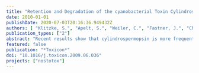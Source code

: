 ```yaml
---
title: "Retention and Degradation of the cyanobacterial Toxin Cylindrospermopsin in Sediments - The Role of Sediment preconditioning and DOM composition"
date: 2010-01-01
publishDate: 2020-07-03T20:16:36.949432Z
authors: [ "Klitzke, S.", "Apelt, S.", "Weiler, C.", "Fastner, J.", "Chorus, I." ]
publication_types: ["2"]
abstract: "Recent results show that cylindrospermopsin is more frequent and widespread in surface waters than previously assumed. Studies on the fate of CYN in sediments are lacking, but this is important if these resources are used for drinking-water production via sediment passage. Therefore, the aim of our study was to determine a) CYN retention in two sandy sediments as a function of flow rate, CYN concentration, the presence of DOM and the content of fines (1% and 4%, respectively) and b) the influence of sediment preconditioning and DOM composition of the water (aquatic DOM versus DOM released from lysed cells) on CYN degradation. Retention of CYN proved negligible under the investigated conditions. Degradation in virgin sediments showed the highest lag phases (20 days). Preconditioned sediments showed no lag phase. The presence of aquatic DOM yielded highest degradation rates (k1 ¼0.46 and 0.49 day 1) without a lag phase. Readily available organic carbon sources were preferentially metabolized and hence induced a lag phase. Thus, the presence and composition of DOM in the water proved important for both CYN degradation rates in preconditioned sediments and for the lag phase. Cylindrospermopsin degradation took place solely in the sediment and not in the water body."
featured: false
publication: "*Toxicon*"
doi: "10.1016/j.toxicon.2009.06.036"
projects: ["nostotox"]
---
```


